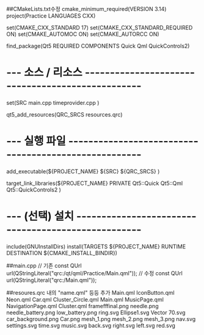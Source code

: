 ##CMakeLists.txt수정
cmake_minimum_required(VERSION 3.14)
project(Practice LANGUAGES CXX)

set(CMAKE_CXX_STANDARD 17)
set(CMAKE_CXX_STANDARD_REQUIRED ON)
set(CMAKE_AUTOMOC ON)
set(CMAKE_AUTORCC ON)

find_package(Qt5 REQUIRED COMPONENTS Quick Qml QuickControls2)

# --- 소스 / 리소스 -------------------------------------------------
set(SRC
    main.cpp
    timeprovider.cpp
)

qt5_add_resources(QRC_SRCS resources.qrc)

# --- 실행 파일 -----------------------------------------------------
add_executable(${PROJECT_NAME}
    ${SRC}
    ${QRC_SRCS}
)

target_link_libraries(${PROJECT_NAME} PRIVATE
    Qt5::Quick
    Qt5::Qml
    Qt5::QuickControls2
)

# --- (선택) 설치 ---------------------------------------------------
include(GNUInstallDirs)
install(TARGETS ${PROJECT_NAME}
        RUNTIME DESTINATION ${CMAKE_INSTALL_BINDIR})

##main.cpp
// 기존
const QUrl url(QStringLiteral("qrc:/qt/qml/Practice/Main.qml"));
// 수정
const QUrl url(QStringLiteral("qrc:/Main.qml"));

##resoures.qrc 내의 <filie>"name.qml"</file> 등등  추가 
<RCC>
    <qresource prefix="/">
        <file>Main.qml</file>
	<file>IconButton.qml</file>
	<file>Neon.qml</file>
	<file>Car.qml</file>
	<file>Cluster_Circle.qml</file>
        <file>Main.qml</file>
	<file>MusicPage.qml</file>
	<file>NavigationPage.qml</file>
        <file>Cluster.qml</file>
    </qresource>
    <qresource prefix="/images">
        <file>framefffinal.png</file>
        <file>needle.png</file>
        <file>needle_battery.png</file>
        <file>low_battery.png</file>
        <file>ring.svg</file>
        <file>Ellipse1.svg</file>
        <file>Vector 70.svg</file>
        <file>car_background.png</file>
        <file>Car.png</file>
        <file>mesh_1.png</file>
        <file>mesh_2.png</file>
        <file>mesh_3.png</file>
        <file>nav.svg</file>
        <file>settings.svg</file>
        <file>time.svg</file>
        <file>music.svg</file>
        <file>back.svg</file>
        <file>right.svg</file>
        <file>left.svg</file>
        <file>red.svg</file>
    </qresource>
</RCC>

